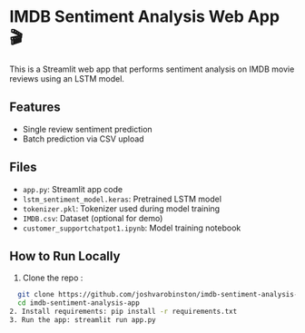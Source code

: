 # IMDB Sentiment Analysis Web App 🎬

This is a Streamlit web app that performs sentiment analysis on IMDB movie reviews using an LSTM model.

## Features
- Single review sentiment prediction
- Batch prediction via CSV upload

## Files
- `app.py`: Streamlit app code
- `lstm_sentiment_model.keras`: Pretrained LSTM model
- `tokenizer.pkl`: Tokenizer used during model training
- `IMDB.csv`: Dataset (optional for demo)
- `customer_supportchatpot1.ipynb`: Model training notebook

## How to Run Locally
1. Clone the repo :   
 ```bash
   git clone https://github.com/joshvarobinston/imdb-sentiment-analysis-app.git
   cd imdb-sentiment-analysis-app
2. Install requirements: pip install -r requirements.txt
3. Run the app: streamlit run app.py


